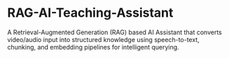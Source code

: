 # RAG-AI-Teaching-Assistant
A Retrieval-Augmented Generation (RAG) based AI Assistant that converts video/audio input into structured knowledge using speech-to-text, chunking, and embedding pipelines for intelligent querying.
